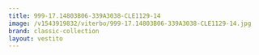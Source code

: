 ```yaml
---
title: 999-17.14803B06-339A3038-CLE1129-14
image: /v1543919832/viterbo/999-17.14803B06-339A3038-CLE1129-14.jpg
brand: classic-collection
layout: vestito
---
```

